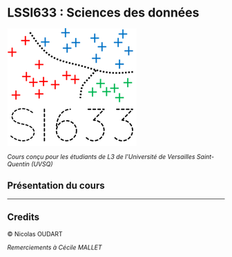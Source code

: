 # LSSI633 : Sciences des données

![Logo](docs/img/SI633_logo.png)

_Cours conçu pour les étudiants de L3 de l'Université de Versailles Saint-Quentin (UVSQ)_

## Présentation du cours



---

## Credits

© Nicolas OUDART

_Remerciements à Cécile MALLET_